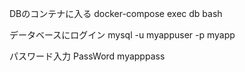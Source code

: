 DBのコンテナに入る
docker-compose exec db bash

データベースにログイン
mysql -u myappuser -p myapp

パスワード入力
PassWord
myapppass